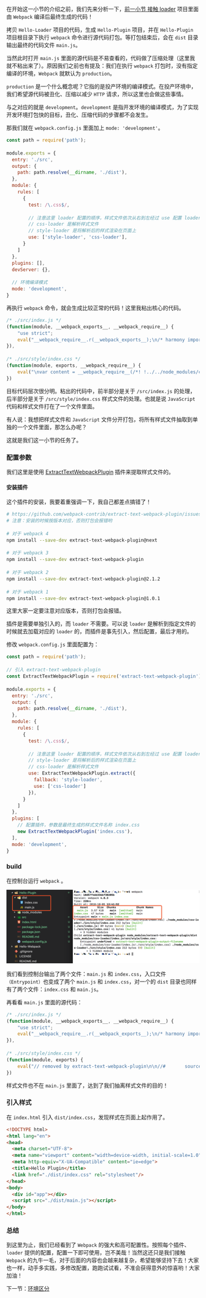 在开始这一小节的介绍之前，我们先来分析一下，[前一小节 接触 loader](/di-yi-zhang-ru-men-pei-zhi/1-1-huan-jing-an-zhuang.md) 项目里面由 `Webpack` 编译后最终生成的代码！

拷贝 `Hello-Loader` 项目的代码，生成 `Hello-Plugin` 项目，并在 `Hello-Plugin` 项目根目录下执行 `webpack` 命令进行源代码打包。等打包结束后，会在 `dist` 目录输出最终的代码文件 `main.js`。

当然此时打开 `main.js` 里面的源代码是不易查看的，代码做了压缩处理（这里我就不粘出来了）。原因我们之前也有提及：我们在执行 `webpack` 打包时，没有指定编译的环境，`Webpack` 就默认为 `production`。

`production` 是一个什么概念呢？它指的是投产环境的编译模式。在投产环境中，我们希望源代码被丑化、压缩以减少 `HTTP` 请求，所以这里也会做这些事情。

与之对应的就是 `development`。`development` 是指开发环境的编译模式，为了实现开发环境打包快的目标，丑化、压缩代码的步骤都不会发生。

那我们就在 `webpack.config.js` 里面加上 `mode: 'development'`。

```javascript
const path = require('path');

module.exports = {
  entry: './src',
  output: {
    path: path.resolve(__dirname, './dist'),
  },
  module: {
    rules: [
      {
        test: /\.css$/,
        
        // 注意这里 loader 配置的顺序，样式文件依次从右到左经过 use 配置 loader 的处理
        // css-loader 是解析样式文件
        // style-loader 是将解析后的样式渲染在页面上
        use: ['style-loader', 'css-loader'],
      }
    ]
  },
  plugins: [],
  devServer: {},
  
  // 环境编译模式
  mode: 'development',
}
```

再执行 `webpack` 命令，就会生成比较正常的代码！这里我粘出核心的代码。

```javascript
/* ./src/index.js */
(function(module, __webpack_exports__, __webpack_require__) {
    "use strict";
    eval("__webpack_require__.r(__webpack_exports__);\n/* harmony import */ var _style_index_css__WEBPACK_IMPORTED_MODULE_0__ = __webpack_require__(/*! ./style/index.css */ \"./src/style/index.css\");\n/* harmony import */ var _style_index_css__WEBPACK_IMPORTED_MODULE_0___default = /*#__PURE__*/__webpack_require__.n(_style_index_css__WEBPACK_IMPORTED_MODULE_0__);\n\n\ndocument.querySelector('#app').innerHTML = 'Hello Loader!'; \n\n//# sourceURL=webpack:///./src/index.js?");
}),

/* ./src/style/index.css */
(function(module, exports, __webpack_require__) {
    eval("\nvar content = __webpack_require__(/*! !../../node_modules/css-loader!./index.css */ \"./node_modules/css-loader/index.js!./src/style/index.css\");\n\nif(typeof content === 'string') content = [[module.i, content, '']];\n\nvar transform;\nvar insertInto;\n\n\n\nvar options = {\"hmr\":true}\n\noptions.transform = transform\noptions.insertInto = undefined;\n\nvar update = __webpack_require__(/*! ../../node_modules/style-loader/lib/addStyles.js */ \"./node_modules/style-loader/lib/addStyles.js\")(content, options);\n\nif(content.locals) module.exports = content.locals;\n\nif(false) {}\n\n//# sourceURL=webpack:///./src/style/index.css?");
})
```

目标代码层次很分明。粘出的代码中，前半部分是关于 `/src/index.js` 的处理，后半部分是关于 `/src/style/index.css` 样式文件的处理。也就是说 `JavaScript` 代码和样式文件打在了一个文件里面。

有人说：我想把样式文件和 `JavaScript` 文件分开打包，将所有样式文件抽取到单独的一个文件里面，那怎么办呢？

这就是我们这一小节的任务了。

### 配置参数

我们这里是使用 [ExtractTextWebpackPlugin](https://www.webpackjs.com/plugins/extract-text-webpack-plugin/) 插件来提取样式文件的。

#### 安装插件

这个插件的安装，我要着重强调一下，我自己都差点搞错了！

```bash
# https://github.com/webpack-contrib/extract-text-webpack-plugin/issues/701
# 注意：安装的时候按版本对应，否则打包会报错哟

# 对于 webpack 4
npm install --save-dev extract-text-webpack-plugin@next

# 对于 webpack 3
npm install --save-dev extract-text-webpack-plugin

# 对于 webpack 2
npm install --save-dev extract-text-webpack-plugin@2.1.2

# 对于 webpack 1
npm install --save-dev extract-text-webpack-plugin@1.0.1
```

这里大家一定要注意对应版本，否则打包会报错。

插件是需要单独引入的，而 `loader` 不需要。可以说 `loader` 是解析到指定文件的时候就去加载对应的 `loader` 的，而插件是事先引入，然后配置，最后才用的。

修改 `webpack.config.js` 里面配置为：

```javascript
const path = require('path');

// 引入 extract-text-webpack-plugin
const ExtractTextWebpackPlugin = require('extract-text-webpack-plugin');

module.exports = {
  entry: './src',
  output: {
    path: path.resolve(__dirname, './dist'),
  },
  module: {
    rules: [
      {
        test: /\.css$/,
        
        // 注意这里 loader 配置的顺序，样式文件依次从右到左经过 use 配置 loader 的处理
        // style-loader 是将解析后的样式渲染在页面上
        // css-loader 是解析样式文件
        use: ExtractTextWebpackPlugin.extract({
          fallback: 'style-loader',
          use: ['css-loader']
        }),
      }
    ]
  },
  plugins: [
    // 配置插件，参数是最终生成的样式文件名称 index.css
    new ExtractTextWebpackPlugin('index.css'),
  ],
  mode: 'development',
}
```

### build

在控制台运行 `webpack` 。

![](/assets/hello-plugin.png)

我们看到控制台输出了两个文件：`main.js` 和 `index.css`，入口文件`（Entrypoint）`也变成了两个 `main.js` 和 `index.css`，对一个的 `dist` 目录也同样有了两个文件：`index.css` 和 `main.js`。

再看看 `main.js` 里面的源代码：

```javascript
/* ./src/index.js */
(function(module, __webpack_exports__, __webpack_require__) {
    "use strict";
    eval("__webpack_require__.r(__webpack_exports__);\n/* harmony import */ var _style_index_css__WEBPACK_IMPORTED_MODULE_0__ = __webpack_require__(/*! ./style/index.css */ \"./src/style/index.css\");\n/* harmony import */ var _style_index_css__WEBPACK_IMPORTED_MODULE_0___default = /*#__PURE__*/__webpack_require__.n(_style_index_css__WEBPACK_IMPORTED_MODULE_0__);\n\n\ndocument.querySelector('#app').innerHTML = 'Hello Plugin!'; \n\n//# sourceURL=webpack:///./src/index.js?");
}),

/* ./src/style/index.css */
(function(module, exports) {
    eval("// removed by extract-text-webpack-plugin\n\n//#       sourceURL=webpack:///./src/style/index.css?");
})
```
样式文件也不在 `main.js` 里面了，达到了我们抽离样式文件的目的！

### 引入样式

在 `index.html` 引入 `dist/index.css`，发现样式在页面上起作用了。

```html
<!DOCTYPE html>
<html lang="en">
<head>
  <meta charset="UTF-8">
  <meta name="viewport" content="width=device-width, initial-scale=1.0">
  <meta http-equiv="X-UA-Compatible" content="ie=edge">
  <title>Hello Plugin</title>
  <link href="./dist/index.css" rel="stylesheet"/>
</head>
<body>
  <div id="app"></div>
  <script src="./dist/main.js"></script>
</body>
</html>
```

### 总结

到这里为止，我们已经看到了 `Webpack` 的强大和高可配置性。按照每个插件、`loader` 提供的配置，配置一下即可使用，岂不美哉！当然这还只是我们接触 `Webpack` 的九牛一毛，对于后面的内容也会越来越复杂，希望能够坚持下去！大家也一样，动手多实践，多修改配置，跑跑试试看，不准会获得意外的惊喜哟！大家加油！

下一节：[环境区分](/di-yi-zhang-ru-men-pei-zhi/15-huan-jing-qu-fen.md)
